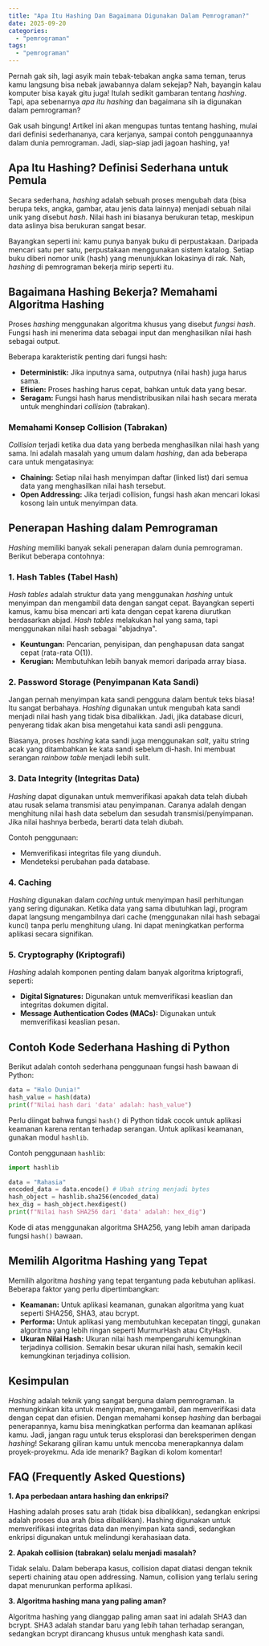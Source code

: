 ```yaml
---
title: "Apa Itu Hashing Dan Bagaimana Digunakan Dalam Pemrograman?"
date: 2025-09-20
categories: 
  - "pemrograman"
tags: 
  - "pemrograman"
---
```


Pernah gak sih, lagi asyik main tebak-tebakan angka sama teman, terus kamu langsung bisa nebak jawabannya dalam sekejap? Nah, bayangin kalau komputer bisa kayak gitu juga! Itulah sedikit gambaran tentang _hashing_. Tapi, apa sebenarnya _apa itu hashing_ dan bagaimana sih ia digunakan dalam pemrograman?

Gak usah bingung! Artikel ini akan mengupas tuntas tentang hashing, mulai dari definisi sederhananya, cara kerjanya, sampai contoh penggunaannya dalam dunia pemrograman. Jadi, siap-siap jadi jagoan hashing, ya!

## Apa Itu Hashing? Definisi Sederhana untuk Pemula

Secara sederhana, _hashing_ adalah sebuah proses mengubah data (bisa berupa teks, angka, gambar, atau jenis data lainnya) menjadi sebuah nilai unik yang disebut _hash_. Nilai hash ini biasanya berukuran tetap, meskipun data aslinya bisa berukuran sangat besar.

Bayangkan seperti ini: kamu punya banyak buku di perpustakaan. Daripada mencari satu per satu, perpustakaan menggunakan sistem katalog. Setiap buku diberi nomor unik (hash) yang menunjukkan lokasinya di rak. Nah, _hashing_ di pemrograman bekerja mirip seperti itu.

## Bagaimana Hashing Bekerja? Memahami Algoritma Hashing

Proses _hashing_ menggunakan algoritma khusus yang disebut _fungsi hash_. Fungsi hash ini menerima data sebagai input dan menghasilkan nilai hash sebagai output.

Beberapa karakteristik penting dari fungsi hash:

- **Deterministik:** Jika inputnya sama, outputnya (nilai hash) juga harus sama.
- **Efisien:** Proses hashing harus cepat, bahkan untuk data yang besar.
- **Seragam:** Fungsi hash harus mendistribusikan nilai hash secara merata untuk menghindari _collision_ (tabrakan).

### Memahami Konsep Collision (Tabrakan)

_Collision_ terjadi ketika dua data yang berbeda menghasilkan nilai hash yang sama. Ini adalah masalah yang umum dalam _hashing_, dan ada beberapa cara untuk mengatasinya:

- **Chaining:** Setiap nilai hash menyimpan daftar (linked list) dari semua data yang menghasilkan nilai hash tersebut.
- **Open Addressing:** Jika terjadi collision, fungsi hash akan mencari lokasi kosong lain untuk menyimpan data.

## Penerapan Hashing dalam Pemrograman

_Hashing_ memiliki banyak sekali penerapan dalam dunia pemrograman. Berikut beberapa contohnya:

### 1\. Hash Tables (Tabel Hash)

_Hash tables_ adalah struktur data yang menggunakan _hashing_ untuk menyimpan dan mengambil data dengan sangat cepat. Bayangkan seperti kamus, kamu bisa mencari arti kata dengan cepat karena diurutkan berdasarkan abjad. _Hash tables_ melakukan hal yang sama, tapi menggunakan nilai hash sebagai "abjadnya".

- **Keuntungan:** Pencarian, penyisipan, dan penghapusan data sangat cepat (rata-rata O(1)).
- **Kerugian:** Membutuhkan lebih banyak memori daripada array biasa.

### 2\. Password Storage (Penyimpanan Kata Sandi)

Jangan pernah menyimpan kata sandi pengguna dalam bentuk teks biasa! Itu sangat berbahaya. _Hashing_ digunakan untuk mengubah kata sandi menjadi nilai hash yang tidak bisa dibalikkan. Jadi, jika database dicuri, penyerang tidak akan bisa mengetahui kata sandi asli pengguna.

Biasanya, proses _hashing_ kata sandi juga menggunakan _salt_, yaitu string acak yang ditambahkan ke kata sandi sebelum di-hash. Ini membuat serangan _rainbow table_ menjadi lebih sulit.

### 3\. Data Integrity (Integritas Data)

_Hashing_ dapat digunakan untuk memverifikasi apakah data telah diubah atau rusak selama transmisi atau penyimpanan. Caranya adalah dengan menghitung nilai hash data sebelum dan sesudah transmisi/penyimpanan. Jika nilai hashnya berbeda, berarti data telah diubah.

Contoh penggunaan:

- Memverifikasi integritas file yang diunduh.
- Mendeteksi perubahan pada database.

### 4\. Caching

_Hashing_ digunakan dalam _caching_ untuk menyimpan hasil perhitungan yang sering digunakan. Ketika data yang sama dibutuhkan lagi, program dapat langsung mengambilnya dari cache (menggunakan nilai hash sebagai kunci) tanpa perlu menghitung ulang. Ini dapat meningkatkan performa aplikasi secara signifikan.

### 5\. Cryptography (Kriptografi)

_Hashing_ adalah komponen penting dalam banyak algoritma kriptografi, seperti:

- **Digital Signatures:** Digunakan untuk memverifikasi keaslian dan integritas dokumen digital.
- **Message Authentication Codes (MACs):** Digunakan untuk memverifikasi keaslian pesan.

## Contoh Kode Sederhana Hashing di Python

Berikut adalah contoh sederhana penggunaan fungsi hash bawaan di Python:

```python
data = "Halo Dunia!"
hash_value = hash(data)
print(f"Nilai hash dari 'data' adalah: hash_value")
```

Perlu diingat bahwa fungsi `hash()` di Python tidak cocok untuk aplikasi keamanan karena rentan terhadap serangan. Untuk aplikasi keamanan, gunakan modul `hashlib`.

Contoh penggunaan `hashlib`:

```python
import hashlib

data = "Rahasia"
encoded_data = data.encode() # Ubah string menjadi bytes
hash_object = hashlib.sha256(encoded_data)
hex_dig = hash_object.hexdigest()
print(f"Nilai hash SHA256 dari 'data' adalah: hex_dig")
```

Kode di atas menggunakan algoritma SHA256, yang lebih aman daripada fungsi `hash()` bawaan.

## Memilih Algoritma Hashing yang Tepat

Memilih algoritma _hashing_ yang tepat tergantung pada kebutuhan aplikasi. Beberapa faktor yang perlu dipertimbangkan:

- **Keamanan:** Untuk aplikasi keamanan, gunakan algoritma yang kuat seperti SHA256, SHA3, atau bcrypt.
- **Performa:** Untuk aplikasi yang membutuhkan kecepatan tinggi, gunakan algoritma yang lebih ringan seperti MurmurHash atau CityHash.
- **Ukuran Nilai Hash:** Ukuran nilai hash mempengaruhi kemungkinan terjadinya collision. Semakin besar ukuran nilai hash, semakin kecil kemungkinan terjadinya collision.

## Kesimpulan

_Hashing_ adalah teknik yang sangat berguna dalam pemrograman. Ia memungkinkan kita untuk menyimpan, mengambil, dan memverifikasi data dengan cepat dan efisien. Dengan memahami konsep _hashing_ dan berbagai penerapannya, kamu bisa meningkatkan performa dan keamanan aplikasi kamu. Jadi, jangan ragu untuk terus eksplorasi dan bereksperimen dengan _hashing_! Sekarang giliran kamu untuk mencoba menerapkannya dalam proyek-proyekmu. Ada ide menarik? Bagikan di kolom komentar!

## FAQ (Frequently Asked Questions)

**1\. Apa perbedaan antara hashing dan enkripsi?**

Hashing adalah proses satu arah (tidak bisa dibalikkan), sedangkan enkripsi adalah proses dua arah (bisa dibalikkan). Hashing digunakan untuk memverifikasi integritas data dan menyimpan kata sandi, sedangkan enkripsi digunakan untuk melindungi kerahasiaan data.

**2\. Apakah collision (tabrakan) selalu menjadi masalah?**

Tidak selalu. Dalam beberapa kasus, collision dapat diatasi dengan teknik seperti chaining atau open addressing. Namun, collision yang terlalu sering dapat menurunkan performa aplikasi.

**3\. Algoritma hashing mana yang paling aman?**

Algoritma hashing yang dianggap paling aman saat ini adalah SHA3 dan bcrypt. SHA3 adalah standar baru yang lebih tahan terhadap serangan, sedangkan bcrypt dirancang khusus untuk menghash kata sandi.
